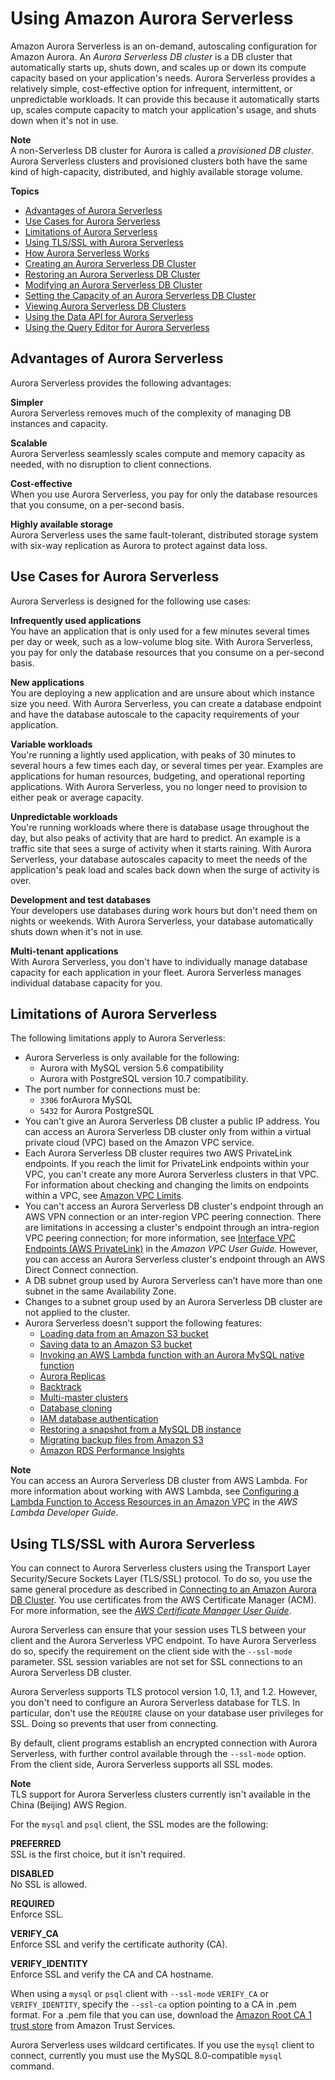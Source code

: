 # Using Amazon Aurora Serverless<a name="aurora-serverless"></a>

 Amazon Aurora Serverless is an on\-demand, autoscaling configuration for Amazon Aurora\. An *Aurora Serverless DB cluster* is a DB cluster that automatically starts up, shuts down, and scales up or down its compute capacity based on your application's needs\. Aurora Serverless provides a relatively simple, cost\-effective option for infrequent, intermittent, or unpredictable workloads\. It can provide this because it automatically starts up, scales compute capacity to match your application's usage, and shuts down when it's not in use\. 

**Note**  
 A non\-Serverless DB cluster for Aurora is called a *provisioned DB cluster*\. Aurora Serverless clusters and provisioned clusters both have the same kind of high\-capacity, distributed, and highly available storage volume\. 

**Topics**
+ [Advantages of Aurora Serverless](#aurora-serverless.advantages)
+ [Use Cases for Aurora Serverless](#aurora-serverless.use-cases)
+ [Limitations of Aurora Serverless](#aurora-serverless.limitations)
+ [Using TLS/SSL with Aurora Serverless](#aurora-serverless.tls)
+ [How Aurora Serverless Works](aurora-serverless.how-it-works.md)
+ [Creating an Aurora Serverless DB Cluster](aurora-serverless.create.md)
+ [Restoring an Aurora Serverless DB Cluster](aurora-serverless.restorefromsnapshot.md)
+ [Modifying an Aurora Serverless DB Cluster](aurora-serverless.modifying.md)
+ [Setting the Capacity of an Aurora Serverless DB Cluster](aurora-serverless.setting-capacity.md)
+ [Viewing Aurora Serverless DB Clusters](aurora-serverless.viewing.md)
+ [Using the Data API for Aurora Serverless](data-api.md)
+ [Using the Query Editor for Aurora Serverless](query-editor.md)

## Advantages of Aurora Serverless<a name="aurora-serverless.advantages"></a>

Aurora Serverless provides the following advantages:

**Simpler**  
Aurora Serverless removes much of the complexity of managing DB instances and capacity\.

**Scalable**  
Aurora Serverless seamlessly scales compute and memory capacity as needed, with no disruption to client connections\.

**Cost\-effective**  
When you use Aurora Serverless, you pay for only the database resources that you consume, on a per\-second basis\. 

**Highly available storage**  
Aurora Serverless uses the same fault\-tolerant, distributed storage system with six\-way replication as Aurora to protect against data loss\.

## Use Cases for Aurora Serverless<a name="aurora-serverless.use-cases"></a>

Aurora Serverless is designed for the following use cases:

**Infrequently used applications**  
You have an application that is only used for a few minutes several times per day or week, such as a low\-volume blog site\. With Aurora Serverless, you pay for only the database resources that you consume on a per\-second basis\.

**New applications**  
You are deploying a new application and are unsure about which instance size you need\. With Aurora Serverless, you can create a database endpoint and have the database autoscale to the capacity requirements of your application\.

**Variable workloads**  
You're running a lightly used application, with peaks of 30 minutes to several hours a few times each day, or several times per year\. Examples are applications for human resources, budgeting, and operational reporting applications\. With Aurora Serverless, you no longer need to provision to either peak or average capacity\.

**Unpredictable workloads**  
You're running workloads where there is database usage throughout the day, but also peaks of activity that are hard to predict\. An example is a traffic site that sees a surge of activity when it starts raining\. With Aurora Serverless, your database autoscales capacity to meet the needs of the application's peak load and scales back down when the surge of activity is over\.

**Development and test databases**  
Your developers use databases during work hours but don't need them on nights or weekends\. With Aurora Serverless, your database automatically shuts down when it's not in use\.

**Multi\-tenant applications**  
With Aurora Serverless, you don't have to individually manage database capacity for each application in your fleet\. Aurora Serverless manages individual database capacity for you\.

## Limitations of Aurora Serverless<a name="aurora-serverless.limitations"></a>

The following limitations apply to Aurora Serverless:
+ Aurora Serverless is only available for the following: 
  + Aurora with MySQL version 5\.6 compatibility
  + Aurora with PostgreSQL version 10\.7 compatibility\.
+ The port number for connections must be:
  + `3306` forAurora MySQL
  + `5432` for Aurora PostgreSQL
+ You can't give an Aurora Serverless DB cluster a public IP address\. You can access an Aurora Serverless DB cluster only from within a virtual private cloud \(VPC\) based on the Amazon VPC service\.
+ Each Aurora Serverless DB cluster requires two AWS PrivateLink endpoints\. If you reach the limit for PrivateLink endpoints within your VPC, you can't create any more Aurora Serverless clusters in that VPC\. For information about checking and changing the limits on endpoints within a VPC, see [Amazon VPC Limits](https://docs.aws.amazon.com/vpc/latest/userguide/amazon-vpc-limits.html)\. 
+ You can't access an Aurora Serverless DB cluster's endpoint through an AWS VPN connection or an inter\-region VPC peering connection\. There are limitations in accessing a cluster's endpoint through an intra\-region VPC peering connection; for more information, see [Interface VPC Endpoints \(AWS PrivateLink\)](https://docs.aws.amazon.com/vpc/latest/userguide/vpce-interface.html) in the *Amazon VPC User Guide*\. However, you can access an Aurora Serverless cluster's endpoint through an AWS Direct Connect connection\. 
+ A DB subnet group used by Aurora Serverless can’t have more than one subnet in the same Availability Zone\.
+ Changes to a subnet group used by an Aurora Serverless DB cluster are not applied to the cluster\.
+ Aurora Serverless doesn't support the following features:
  + [Loading data from an Amazon S3 bucket](AuroraMySQL.Integrating.LoadFromS3.md)
  + [Saving data to an Amazon S3 bucket](AuroraMySQL.Integrating.SaveIntoS3.md)
  + [Invoking an AWS Lambda function with an Aurora MySQL native function](AuroraMySQL.Integrating.Lambda.md#AuroraMySQL.Integrating.NativeLambda)
  + [Aurora Replicas](AuroraMySQL.Replication.md)
  + [Backtrack](AuroraMySQL.Managing.Backtrack.md)
  + [Multi\-master clusters](aurora-multi-master.md)
  + [Database cloning](Aurora.Managing.Clone.md)
  + [IAM database authentication](UsingWithRDS.IAMDBAuth.md)
  + [Restoring a snapshot from a MySQL DB instance](AuroraMySQL.Migrating.RDSMySQL.md)
  + [Migrating backup files from Amazon S3](AuroraMySQL.Migrating.ExtMySQL.md#AuroraMySQL.Migrating.ExtMySQL.S3)
  + [Amazon RDS Performance Insights](USER_PerfInsights.md)

**Note**  
You can access an Aurora Serverless DB cluster from AWS Lambda\. For more information about working with AWS Lambda, see [Configuring a Lambda Function to Access Resources in an Amazon VPC](https://docs.aws.amazon.com/lambda/latest/dg/vpc.html) in the *AWS Lambda Developer Guide*\.

## Using TLS/SSL with Aurora Serverless<a name="aurora-serverless.tls"></a>

 You can connect to Aurora Serverless clusters using the Transport Layer Security/Secure Sockets Layer \(TLS/SSL\) protocol\. To do so, you use the same general procedure as described in [Connecting to an Amazon Aurora DB Cluster](Aurora.Connecting.md)\. You use certificates from the AWS Certificate Manager \(ACM\)\. For more information, see the *[AWS Certificate Manager User Guide](https://docs.aws.amazon.com/acm/latest/userguide/)*\. 

 Aurora Serverless can ensure that your session uses TLS between your client and the Aurora Serverless VPC endpoint\. To have Aurora Serverless do so, specify the requirement on the client side with the `--ssl-mode` parameter\. SSL session variables are not set for SSL connections to an Aurora Serverless DB cluster\. 

 Aurora Serverless supports TLS protocol version 1\.0, 1\.1, and 1\.2\. However, you don't need to configure an Aurora Serverless database for TLS\. In particular, don't use the `REQUIRE` clause on your database user privileges for SSL\. Doing so prevents that user from connecting\. 

 By default, client programs establish an encrypted connection with Aurora Serverless, with further control available through the `--ssl-mode` option\. From the client side, Aurora Serverless supports all SSL modes\. 

**Note**  
 TLS support for Aurora Serverless clusters currently isn't available in the China \(Beijing\) AWS Region\. 

 For the `mysql` and `psql` client, the SSL modes are the following: 

**PREFERRED**  
 SSL is the first choice, but it isn't required\. 

**DISABLED**  
 No SSL is allowed\. 

**REQUIRED**  
 Enforce SSL\. 

**VERIFY\_CA**  
 Enforce SSL and verify the certificate authority \(CA\)\. 

**VERIFY\_IDENTITY**  
 Enforce SSL and verify the CA and CA hostname\. 

When using a `mysql` or `psql` client with `--ssl-mode` `VERIFY_CA` or `VERIFY_IDENTITY`, specify the `--ssl-ca` option pointing to a CA in \.pem format\. For a \.pem file that you can use, download the [Amazon Root CA 1 trust store](https://www.amazontrust.com/repository/AmazonRootCA1.pem) from Amazon Trust Services\. 

 Aurora Serverless uses wildcard certificates\. If you use the `mysql` client to connect, currently you must use the MySQL 8\.0\-compatible `mysql` command\. 